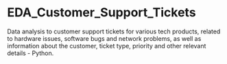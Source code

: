 # EDA_Customer_Support_Tickets
Data analysis to customer support tickets for various tech products, related to hardware issues, software bugs and network problems, as well as information about the customer, ticket type, priority and other relevant details - Python.
